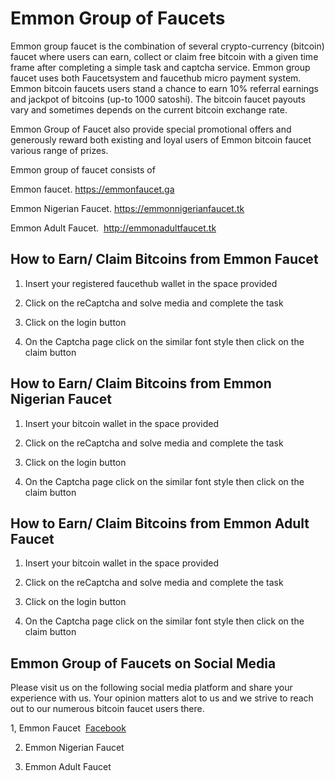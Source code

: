 # Emmon Group of Faucets 

Emmon group faucet is the combination of several crypto-currency (bitcoin) faucet where users can earn, collect or claim free bitcoin with a given time frame after completing a simple task and captcha service. Emmon group faucet uses both Faucetsystem and faucethub micro payment system. Emmon bitcoin faucets users stand a chance to earn 10% referral earnings and jackpot of bitcoins (up-to 1000 satoshi). The bitcoin faucet payouts vary and sometimes depends on the current bitcoin exchange rate. 

Emmon Group of Faucet also provide special promotional offers and generously reward both existing and loyal users of Emmon bitcoin faucet various range of prizes. 





Emmon group of faucet consists of


Emmon faucet. <a href="https://emmonfaucet.ga/">https://emmonfaucet.ga</a> 


Emmon Nigerian Faucet. <a href="https://emmonnigerianfaucet.tk/">https://emmonnigerianfaucet.tk</a> 


Emmon Adult Faucet.  <a href="http://emmonadultfaucet.tk/">http://emmonadultfaucet.tk</a> 





## How to Earn/ Claim Bitcoins from Emmon Faucet


1. Insert your registered faucethub wallet in the space provided

2. Click on the reCaptcha and solve media and complete the task

3. Click on the login button

4. On the Captcha page click on the similar font style then click on the claim button




## How to Earn/ Claim Bitcoins from Emmon Nigerian Faucet


1. Insert your bitcoin wallet in the space provided

2. Click on the reCaptcha and solve media and complete the task

3. Click on the login button

4. On the Captcha page click on the similar font style then click on the claim button


## How to Earn/ Claim Bitcoins from Emmon Adult Faucet


1. Insert your bitcoin wallet in the space provided

2. Click on the reCaptcha and solve media and complete the task

3. Click on the login button

4. On the Captcha page click on the similar font style then click on the claim button


## Emmon Group of Faucets on Social Media 

Please visit us on the following social media platform and share your experience with us. Your opinion matters alot to us and we strive to reach out to our numerous bitcoin faucet users there.

1, Emmon Faucet  <a href="https://emmonfaucet.ga/">Facebook</a> 



2. Emmon Nigerian Faucet 

3. Emmon Adult Faucet 

